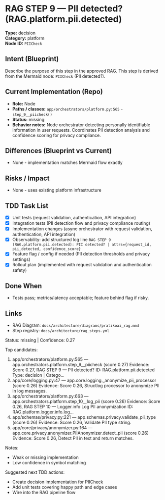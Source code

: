 # RAG STEP 9 — PII detected? (RAG.platform.pii.detected)

**Type:** decision  
**Category:** platform  
**Node ID:** `PIICheck`

## Intent (Blueprint)
Describe the purpose of this step in the approved RAG. This step is derived from the Mermaid node: `PIICheck` (PII detected?).

## Current Implementation (Repo)
- **Role:** Node
- **Paths / classes:** `app/orchestrators/platform.py:565` - `step_9__piicheck()`
- **Status:** missing
- **Behavior notes:** Node orchestrator detecting personally identifiable information in user requests. Coordinates PII detection analysis and confidence scoring for privacy compliance.

## Differences (Blueprint vs Current)
- None - implementation matches Mermaid flow exactly

## Risks / Impact
- None - uses existing platform infrastructure

## TDD Task List
- [x] Unit tests (request validation, authentication, API integration)
- [x] Integration tests (PII detection flow and privacy compliance routing)
- [x] Implementation changes (async orchestrator with request validation, authentication, API integration)
- [x] Observability: add structured log line
  `RAG STEP 9 (RAG.platform.pii.detected): PII detected? | attrs={request_id, pii_detected, confidence_score}`
- [x] Feature flag / config if needed (PII detection thresholds and privacy settings)
- [x] Rollout plan (implemented with request validation and authentication safety)

## Done When
- Tests pass; metrics/latency acceptable; feature behind flag if risky.

## Links
- RAG Diagram: `docs/architecture/diagrams/pratikoai_rag.mmd`
- Step registry: `docs/architecture/rag_steps.yml`


<!-- AUTO-AUDIT:BEGIN -->
Status: missing  |  Confidence: 0.27

Top candidates:
1) app/orchestrators/platform.py:565 — app.orchestrators.platform.step_9__piicheck (score 0.27)
   Evidence: Score 0.27, RAG STEP 9 — PII detected?
ID: RAG.platform.pii.detected
Type: decision | Catego...
2) app/core/logging.py:47 — app.core.logging._anonymize_pii_processor (score 0.26)
   Evidence: Score 0.26, Structlog processor to anonymize PII in log messages.
3) app/orchestrators/platform.py:663 — app.orchestrators.platform.step_10__log_pii (score 0.26)
   Evidence: Score 0.26, RAG STEP 10 — Logger.info Log PII anonymization
ID: RAG.platform.logger.info.log...
4) app/schemas/privacy.py:221 — app.schemas.privacy.validate_pii_type (score 0.26)
   Evidence: Score 0.26, Validate PII type string.
5) app/core/privacy/anonymizer.py:164 — app.core.privacy.anonymizer.PIIAnonymizer.detect_pii (score 0.26)
   Evidence: Score 0.26, Detect PII in text and return matches.

Notes:
- Weak or missing implementation
- Low confidence in symbol matching

Suggested next TDD actions:
- Create decision implementation for PIICheck
- Add unit tests covering happy path and edge cases
- Wire into the RAG pipeline flow
<!-- AUTO-AUDIT:END -->